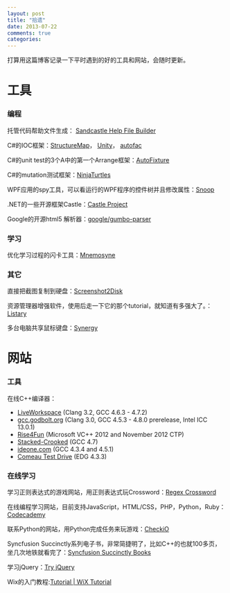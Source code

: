 ```yaml
---
layout: post
title: "拾遗"
date: 2013-07-22
comments: true
categories: 
---
```

<p>打算用这篇博客记录一下平时遇到的好的工具和网站，会随时更新。</p>
<h1>工具</h1>
<h3>编程</h3>
<p>托管代码帮助文件生成： <a href="http://shfb.codeplex.com/">Sandcastle Help File Builder</a></p>
<p>C#的IOC框架：<a href="http://docs.structuremap.net/">StructureMap</a>， <a href="http://unity.codeplex.com/">Unity</a>， <a href="http://code.google.com/p/autofac/">autofac</a></p>
<p>C#的unit test的3个A中的第一个Arrange框架：<a href="https://github.com/AutoFixture">AutoFixture</a></p>
<p>C#的mutation测试框架：<a href="http://www.mutation-testing.net/">NinjaTurtles</a></p>
<p>WPF应用的spy工具，可以看运行的WPF程序的控件树并且修改属性：<a href="http://snoopwpf.codeplex.com/">Snoop</a></p>
<p>.NET的一些开源框架Castle：<a href="http://www.castleproject.org/">Castle Project</a></p>
<p>Google的开源html5 解析器：<a href="https://github.com/google/gumbo-parser">google/gumbo-parser</a></p>
<h3>学习</h3>
<p>优化学习过程的闪卡工具：<a href="http://mnemosyne-proj.org/">Mnemosyne</a></p>
<h3>其它</h3>
<p>直接把截图复制到硬盘：<a href="http://screenshot2disk.codeplex.com/">Screenshot2Disk</a></p>
<p>资源管理器增强软件，使用后走一下它的那个tutorial，就知道有多强大了。：<a href="http://www.listary.com/">Listary</a></p>
<p>多台电脑共享鼠标键盘：<a href="http://synergy-foss.org/">Synergy</a></p>
<h1>网站</h1>
<h3>工具</h3>
<p>在线C++编译器：</p>
<ul>
<li><a href="http://liveworkspace.org/">LiveWorkspace</a> (Clang 3.2, GCC 4.6.3 - 4.7.2)</li>
<li><a href="http://gcc.godbolt.org/">gcc.godbolt.org</a> (Clang 3.0, GCC 4.5.3 - 4.8.0 prerelease, Intel ICC 13.0.1)</li>
<li><a href="http://rise4fun.com/vcpp">Rise4Fun</a> (Microsoft VC++ 2012 and November 2012 CTP)</li>
<li><a href="http://stacked-crooked.com/">Stacked-Crooked</a> (GCC 4.7)</li>
<li><a href="http://ideone.com/">ideone.com</a> (GCC 4.3.4 and 4.5.1)</li>
<li><a href="http://comeaucomputing.com/tryitout/">Comeau Test Drive</a> (EDG 4.3.3)</li>
</ul>
<h3>在线学习</h3>
<p>学习正则表达式的游戏网站，用正则表达式玩Crossword：<a href="http://regexcrossword.com/">Regex Crossword</a></p>
<p>在线编程学习网站，目前支持JavaScript，HTML/CSS，PHP，Python，Ruby：<a href="http://www.codecademy.com/">Codecademy</a></p>
<p>联系Python的网站，用Python完成任务来玩游戏：<a href="http://www.checkio.org/">CheckiO</a></p>
<p>Syncfusion Succinctly系列电子书，非常简捷明了，比如C++的也就100多页，坐几次地铁就看完了：<a href="http://www.syncfusion.com/resources/techportal/ebooks">Syncfusion </a><a href="http://www.syncfusion.com/resources/techportal/ebooks/cplusplus">Succinctly Books</a></p>
<p>学习jQuery：<a href="http://try.jquery.com/">Try jQuery</a></p>
<p>Wix的入门教程:<a href="http://wix.tramontana.co.hu/tutorial">Tutorial | WiX Tutorial</a></p>